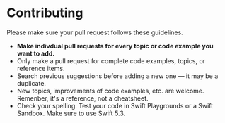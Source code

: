 # Contributing

Please make sure your pull request follows these guidelines.

- **Make indivdual pull requests for every topic or code example you want to add.**
- Only make a pull request for complete code examples, topics, or reference items. 
- Search previous suggestions before adding a new one &mdash; it may be a duplicate.
- New topics, improvements of code examples, etc. are welcome. Remenber, it's a reference, not a cheatsheet.
- Check your spelling. Test your code in Swift Playgrounds or a Swift Sandbox. Make sure to use Swift 5.3.
